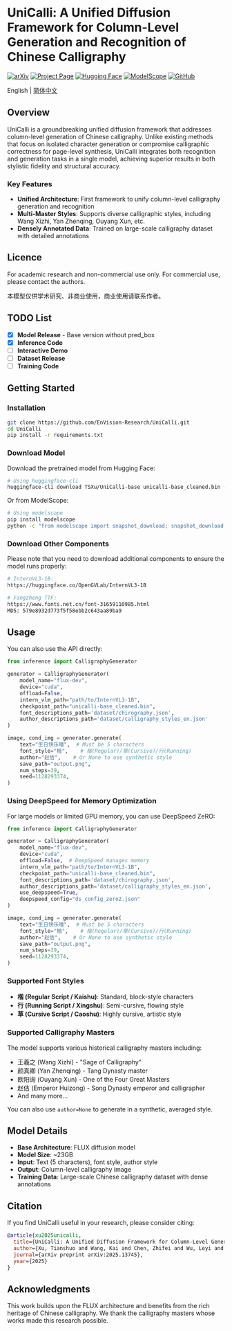 # UniCalli: A Unified Diffusion Framework for Column-Level Generation and Recognition of Chinese Calligraphy

[![arXiv](https://img.shields.io/badge/arXiv-2025.13745-b31b1b.svg)](https://arxiv.org/abs/2510.13745)
[![Project Page](https://img.shields.io/badge/Project-Page-green)](https://envision-research.github.io/UniCalli/)
[![Hugging Face](https://img.shields.io/badge/HuggingFace-Model-yellow)](https://huggingface.co/TSXu/UniCalli-base)
[![ModelScope](https://img.shields.io/badge/ModelScope-Model-blue)](https://www.modelscope.cn/models/tianshuo/UniCalli-base)
[![GitHub](https://img.shields.io/github/stars/EnVision-Research/UniCalli?style=social)](https://github.com/EnVision-Research/UniCalli)

English | [简体中文](README_zh.md)

## Overview

UniCalli is a groundbreaking unified diffusion framework that addresses column-level generation of Chinese calligraphy. Unlike existing methods that focus on isolated character generation or compromise calligraphic correctness for page-level synthesis, UniCalli integrates both recognition and generation tasks in a single model, achieving superior results in both stylistic fidelity and structural accuracy.


### Key Features

- **Unified Architecture**: First framework to unify column-level calligraphy generation and recognition
- **Multi-Master Styles**: Supports diverse calligraphic styles, including Wang Xizhi, Yan Zhenqing, Ouyang Xun, etc.
- **Densely Annotated Data**: Trained on large-scale calligraphy dataset with detailed annotations

## Licence
For academic research and non-commercial use only. For commercial use, please contact the authors. 

本模型仅供学术研究、非商业使用，商业使用请联系作者。

## TODO List

- [x] **Model Release** - Base version without pred_box
- [x] **Inference Code**
- [ ] **Interactive Demo**
- [ ] **Dataset Release**
- [ ] **Training Code**

## Getting Started

### Installation

```bash
git clone https://github.com/EnVision-Research/UniCalli.git
cd UniCalli
pip install -r requirements.txt
```

### Download Model

Download the pretrained model from Hugging Face:

```bash
# Using huggingface-cli
huggingface-cli download TSXu/UniCalli-base unicalli-base_cleaned.bin --local-dir ./checkpoints
```

Or from ModelScope:

```bash
# Using modelscope
pip install modelscope
python -c "from modelscope import snapshot_download; snapshot_download('tianshuo/UniCalli-base', local_dir='./checkpoints')"
```

### Download Other Components
Please note that you need to download additional components to ensure the model runs properly:
```bash
# InternVL3-1B:
https://huggingface.co/OpenGVLab/InternVL3-1B

# Fangzheng TTF:
https://www.fonts.net.cn/font-31659110985.html
MD5: 579e8932d773f5f58ebb2c643aa89ba9
```

## Usage

You can also use the API directly:

```python
from inference import CalligraphyGenerator

generator = CalligraphyGenerator(
    model_name="flux-dev",
    device="cuda",
    offload=False,
    intern_vlm_path="path/to/InternVL3-1B",
    checkpoint_path="unicalli-base_cleaned.bin",
    font_descriptions_path='dataset/chirography.json',
    author_descriptions_path='dataset/calligraphy_styles_en.json'
)

image, cond_img = generator.generate(
    text="生日快乐喵",  # Must be 5 characters
    font_style="楷",    # 楷(Regular)/草(Cursive)/行(Running)
    author="赵佶",    # Or None to use synthetic style
    save_path="output.png",
    num_steps=39,
    seed=1128293374,
)
```

### Using DeepSpeed for Memory Optimization

For large models or limited GPU memory, you can use DeepSpeed ZeRO:

```python
from inference import CalligraphyGenerator

generator = CalligraphyGenerator(
    model_name="flux-dev",
    device="cuda",
    offload=False,  # DeepSpeed manages memory
    intern_vlm_path="path/to/InternVL3-1B",
    checkpoint_path="unicalli-base_cleaned.bin",
    font_descriptions_path='dataset/chirography.json',
    author_descriptions_path='dataset/calligraphy_styles_en.json',
    use_deepspeed=True,
    deepspeed_config="ds_config_zero2.json"
)

image, cond_img = generator.generate(
    text="生日快乐喵",  # Must be 5 characters
    font_style="楷",    # 楷(Regular)/草(Cursive)/行(Running)
    author="赵佶",    # Or None to use synthetic style
    save_path="output.png",
    num_steps=39,
    seed=1128293374,
)
```

### Supported Font Styles

- **楷 (Regular Script / Kaishu)**: Standard, block-style characters
- **行 (Running Script / Xingshu)**: Semi-cursive, flowing style
- **草 (Cursive Script / Caoshu)**: Highly cursive, artistic style

### Supported Calligraphy Masters

The model supports various historical calligraphy masters including:
- 王羲之 (Wang Xizhi) - "Sage of Calligraphy"
- 颜真卿 (Yan Zhenqing) - Tang Dynasty master
- 欧阳询 (Ouyang Xun) - One of the Four Great Masters
- 赵佶 (Emperor Huizong) - Song Dynasty emperor and calligrapher
- And many more...

You can also use `author=None` to generate in a synthetic, averaged style.

## Model Details

- **Base Architecture**: FLUX diffusion model
- **Model Size**: ~23GB
- **Input**: Text (5 characters), font style, author style
- **Output**: Column-level calligraphy image
- **Training Data**: Large-scale Chinese calligraphy dataset with dense annotations


## Citation

If you find UniCalli useful in your research, please consider citing:

```bibtex
@article{xu2025unicalli,
  title={UniCalli: A Unified Diffusion Framework for Column-Level Generation and Recognition of Chinese Calligraphy},
  author={Xu, Tianshuo and Wang, Kai and Chen, Zhifei and Wu, Leyi and Wen, Tianshui and Chao, Fei and Chen, Ying-Cong},
  journal={arXiv preprint arXiv:2025.13745},
  year={2025}
}
```

## Acknowledgments

This work builds upon the FLUX architecture and benefits from the rich heritage of Chinese calligraphy. We thank the calligraphy masters whose works made this research possible.

